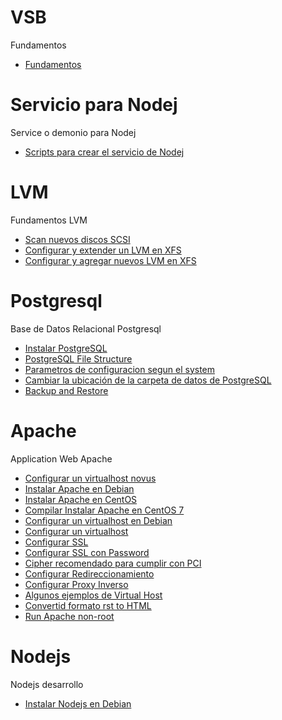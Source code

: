 # VSB
Fundamentos

* [Fundamentos](fundamentos.rst)

# Servicio para Nodej
Service o demonio para Nodej
* [Scripts para crear el servicio de Nodej](service_nodej.rst)

# LVM
Fundamentos LVM

* [Scan nuevos discos SCSI](scannuevodisco.rst)
* [Configurar y extender un LVM en XFS](lvmxfs.rst)
* [Configurar y agregar nuevos LVM en XFS](newlvmxfs.rst)


# Postgresql
Base de Datos Relacional Postgresql

* [Instalar PostgreSQL](installpostgresql.rst)
* [PostgreSQL File Structure](filestructure.rst)
* [Parametros de configuracion segun el system](parametroconf.rst)
* [Cambiar la ubicación de la carpeta de datos de PostgreSQL](cambiarubicacion.rst)
* [Backup and Restore](backuprestore.rst)


# Apache 
Application Web Apache

* [Configurar un virtualhost novus](virtualhostnovus.rst)
* [Instalar Apache en Debian](instalardebian.rst)
* [Instalar Apache en CentOS](instalar.rst)
* [Compilar Instalar Apache en CentOS 7](CompilarInstallCentos7.rst)
* [Configurar un virtualhost en Debian](virtualhostdebian.rst)
* [Configurar un virtualhost](virtualhost.rst)
* [Configurar SSL](ssl.rst)
* [Configurar SSL con Password](sslpassword.rst)
* [Cipher recomendado para cumplir con PCI](cipherrecomendado.rst)
* [Configurar Redireccionamiento](redireccionamiento.rst)
* [Configurar Proxy Inverso](proxyreverse.rst)
* [Algunos ejemplos de Virtual Host](Ejemplos_VirtualHost.rst)
* [Convertid formato rst to HTML](rsttohtml.rst)
* [Run Apache non-root](non-root.rst)

# Nodejs
Nodejs desarrollo

* [Instalar Nodejs en Debian](instalarnodejs.rst)


